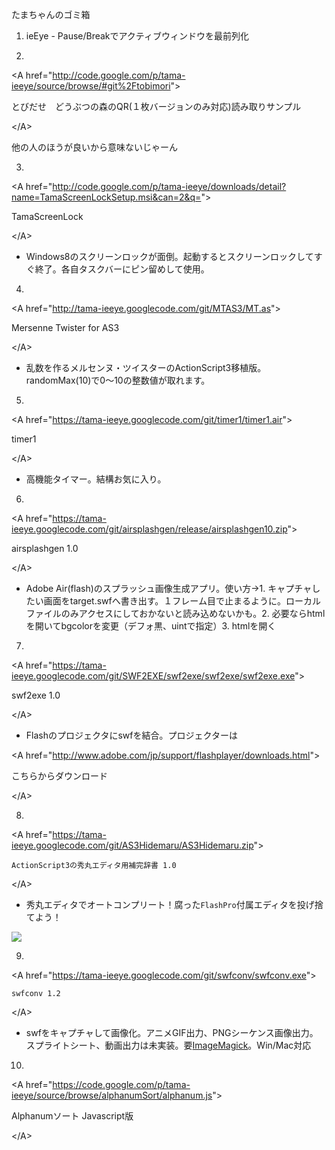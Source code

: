 たまちゃんのゴミ箱

1. ieEye - Pause/Breakでアクティブウィンドウを最前列化

2. 

&lt;A href="http://code.google.com/p/tama-ieeye/source/browse/#git%2Ftobimori"&gt;

とびだせ　どうぶつの森のQR(１枚バージョンのみ対応)読み取りサンプル

&lt;/A&gt;

 他の人のほうが良いから意味ないじゃーん

3. 

&lt;A href="http://code.google.com/p/tama-ieeye/downloads/detail?name=TamaScreenLockSetup.msi&can=2&q="&gt;

TamaScreenLock

&lt;/A&gt;

 - Windows8のスクリーンロックが面倒。起動するとスクリーンロックしてすぐ終了。各自タスクバーにピン留めして使用。

4. 

&lt;A href="http://tama-ieeye.googlecode.com/git/MTAS3/MT.as"&gt;

Mersenne Twister for AS3

&lt;/A&gt;

 - 乱数を作るメルセンヌ・ツイスターのActionScript3移植版。randomMax(10)で0～10の整数値が取れます。

5. 

&lt;A href="https://tama-ieeye.googlecode.com/git/timer1/timer1.air"&gt;

timer1

&lt;/A&gt;

 - 高機能タイマー。結構お気に入り。

6. 

&lt;A href="https://tama-ieeye.googlecode.com/git/airsplashgen/release/airsplashgen10.zip"&gt;

airsplashgen 1.0

&lt;/A&gt;

 - Adobe Air(flash)のスプラッシュ画像生成アプリ。使い方→1. キャプチャしたい画面をtarget.swfへ書き出す。１フレーム目で止まるように。ローカルファイルのみアクセスにしておかないと読み込めないかも。2. 必要ならhtmlを開いてbgcolorを変更（デフォ黒、uintで指定）3. htmlを開く

7. 

&lt;A href="https://tama-ieeye.googlecode.com/git/SWF2EXE/swf2exe/swf2exe/swf2exe.exe"&gt;

swf2exe 1.0

&lt;/A&gt;

 - Flashのプロジェクタにswfを結合。プロジェクターは

&lt;A href="http://www.adobe.com/jp/support/flashplayer/downloads.html"&gt;

こちらからダウンロード

&lt;/A&gt;



8. 

&lt;A href="https://tama-ieeye.googlecode.com/git/AS3Hidemaru/AS3Hidemaru.zip"&gt;

`ActionScript3の秀丸エディタ用補完辞書 1.0`

&lt;/A&gt;

 - 秀丸エディタでオートコンプリート！腐った`FlashPro`付属エディタを投げ捨てよう！

<img src='https://tama-ieeye.googlecode.com/git/AS3Hidemaru/as3hidemaru.png' />

9. 

&lt;A href="https://tama-ieeye.googlecode.com/git/swfconv/swfconv.exe"&gt;

`swfconv 1.2`

&lt;/A&gt;

 - swfをキャプチャして画像化。アニメGIF出力、PNGシーケンス画像出力。スプライトシート、動画出力は未実装。要[ImageMagick](http://www.imagemagick.org/script/binary-releases.php)。Win/Mac対応

10. 

&lt;A href="https://code.google.com/p/tama-ieeye/source/browse/alphanumSort/alphanum.js"&gt;

Alphanumソート Javascript版

&lt;/A&gt;

